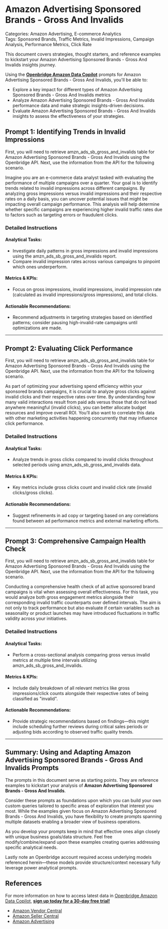 # Amazon Advertising Sponsored Brands - Gross And Invalids

Categories: Amazon Advertising, E-commerce Analytics  
Tags: Sponsored Brands, Traffic Metrics, Invalid Impressions, Campaign Analysis, Performance Metrics, Click Rate  

This document covers strategies, thought starters, and reference examples to kickstart your Amazon Advertising Sponsored Brands - Gross And Invalids insights journey.

Using the <a href="https://chatgpt.com/g/g-Sg4qP7r3v-openbridge-data-copilot" target="_blank"><strong>Openbridge Amazon Data Copilot</strong></a> prompts for Amazon Advertising Sponsored Brands - Gross And Invalids, you'll be able to:

- Explore a key impact for different types of Amazon Advertising Sponsored Brands - Gross And Invalids metrics
- Analyze Amazon Advertising Sponsored Brands - Gross And Invalids performance data and make strategic insights-driven decisions.
- Evaluate Amazon Advertising Sponsored Brands - Gross And Invalids insights to assess the effectiveness of your strategies.

## Prompt 1: Identifying Trends in Invalid Impressions

First, you will need to retrieve amzn_ads_sb_gross_and_invalids table for Amazon Advertising Sponsored Brands - Gross And Invalids using the Openbridge API. Next, use the information from the API for the following scenario. 

Imagine you are an e-commerce data analyst tasked with evaluating the performance of multiple campaigns over a quarter. Your goal is to identify trends related to invalid impressions across different campaigns. By analyzing gross impressions versus invalid impressions and their respective rates on a daily basis, you can uncover potential issues that might be impacting overall campaign performance. This analysis will help determine whether specific campaigns are experiencing higher invalid traffic rates due to factors such as targeting errors or fraudulent clicks.

### Detailed Instructions
#### Analytical Tasks:
- Investigate daily patterns in gross impressions and invalid impressions using the amzn_ads_sb_gross_and_invalids report.
- Compare invalid impression rates across various campaigns to pinpoint which ones underperform.
  
#### Metrics & KPIs:
- Focus on gross impressions, invalid impressions, invalid impression rate (calculated as invalid impressions/gross impressions), and total clicks.
  
#### Actionable Recommendations:
- Recommend adjustments in targeting strategies based on identified patterns; consider pausing high-invalid-rate campaigns until optimizations are made.

---

## Prompt 2: Evaluating Click Performance

First, you will need to retrieve amzn_ads_sb_gross_and_invalids table for Amazon Advertising Sponsored Brands - Gross And Invalids using the Openbridge API. Next, use the information from the API for the following scenario.

As part of optimizing your advertising spend efficiency within your sponsored brands campaigns, it is crucial to analyze gross clicks against invalid clicks and their respective rates over time. By understanding how many valid interactions result from paid ads versus those that do not lead anywhere meaningful (invalid clicks), you can better allocate budget resources and improve overall ROI. You’ll also want to correlate this data with other marketing activities happening concurrently that may influence click performance.

### Detailed Instructions
#### Analytical Tasks:
- Analyze trends in gross clicks compared to invalid clicks throughout selected periods using amzn_ads_sb_gross_and_invalids data.
  
#### Metrics & KPIs:
- Key metrics include gross clicks count and invalid click rate (invalid clicks/gross clicks).
  
#### Actionable Recommendations:
- Suggest refinements in ad copy or targeting based on any correlations found between ad performance metrics and external marketing efforts.

---

## Prompt 3: Comprehensive Campaign Health Check

First, you will need to retrieve amzn_ads_sb_gross_and_invalids table for Amazon Advertising Sponsored Brands - Gross And Invalids using the Openbridge API. Next, use the information from the API for the following scenario.

Conducting a comprehensive health check of all active sponsored brand campaigns is vital when assessing overall effectiveness. For this task, you would analyze both gross engagement metrics alongside their corresponding invalid traffic counterparts over defined intervals. The aim is not only to track performance but also evaluate if certain variables such as seasonality or product launches may have introduced fluctuations in traffic validity across your initiatives.

### Detailed Instructions
#### Analytical Tasks:
- Perform a cross-sectional analysis comparing gross versus invalid metrics at multiple time intervals utilizing amzn_ads_sb_gross_and_invalids.
  
#### Metrics & KPIs:
- Include daily breakdown of all relevant metrics like gross impressions/click counts alongside their respective rates of being classified as "invalid".
  
#### Actionable Recommendations:
- Provide strategic recommendations based on findings—this might include scheduling further reviews during critical sales periods or adjusting bids according to observed traffic quality trends.

---

## Summary: Using and Adapting Amazon Advertising Sponsored Brands - Gross And Invalids Prompts
The prompts in this document serve as starting points. They are reference examples to kickstart your analysis of **Amazon Advertising Sponsored Brands - Gross And Invalids**.

Consider these prompts as foundations upon which you can build your own custom queries tailored to specific areas of exploration that interest you most. While the examples given focus on Amazon Advertising Sponsored Brands - Gross And Invalids, you have flexibility to create prompts spanning multiple datasets enabling a broader view of business operations.

As you develop your prompts keep in mind that effective ones align closely with unique business goals/data structure. Feel free modify/combine/expand upon these examples creating queries addressing specific analytical needs.

Lastly note an Openbridge account required access underlying models referenced herein—these models provide structure/context necessary fully leverage power analytical prompts.

## References   
For more information on how to access latest data in <a href="https://chatgpt.com/g/g-Sg4qP7r3v-openbridge-data-copilot" target="_blank">Openbridge Amazon Data Copilot</a>, <a href="https://openbridge.com" target="_blank"><strong>sign up today for a 30-day free trial!</strong></a>

<ul>
<li><a href="https://www.openbridge.com/amazon-vendor-central/" target="_blank">Amazon Vendor Central</a></li>
<li><a href="https://www.openbridge.com/amazon-selling-partner/" target="_blank">Amazon Seller Central</a></li>
<li><a href="https://www.openbridge.com/amazon-advertising/" target="_blank">Amazon Advertising</a></li>
</ul>